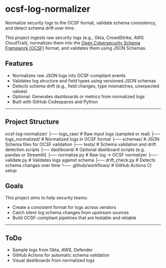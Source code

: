 # ocsf-log-normalizer
Normalize security logs to the OCSF format, validate schema consistency, and detect schema drift over time.

This project ingests raw security logs (e.g., Okta, CrowdStrike, AWS CloudTrail), normalizes them into the [Open Cybersecurity Schema Framework (OCSF)](https://ocsf.io/) format, and validates them using JSON Schemas.

## Features

- Normalizes raw JSON logs into OCSF-compliant events
- Validates log structure and field types using versioned JSON schemas
- Detects schema drift (e.g., field changes, type mismatches, unexpected values)
- Optional: Generates dashboards or metrics from normalized logs
- Built with GitHub Codespaces and Python

---

## Project Structure

ocsf-log-normalizer/ ├── logs_raw/ # Raw input logs (sampled or real) ├── logs_normalized/ # Normalized logs in OCSF format ├── schemas/ # JSON Schema files for OCSF validation ├── tests/ # Schema validation and drift detection scripts ├── dashboard/ # Optional dashboard scripts (e.g. pandas or Streamlit) ├── normalize.py # Raw log → OCSF normalizer ├── validate.py # Validates logs against schema ├── drift_check.py # Detects schema changes over time └── .github/workflows/ # GitHub Actions CI setup

##  Goals

This project aims to help security teams:
- Create a consistent format for logs across vendors
- Catch silent log schema changes from upstream sources
- Build OCSF-compliant pipelines that are testable and reliable

---

##  ToDo

- Sample logs from Okta, AWS, Defender
- GitHub Actions for automatic schema validation
- Visual dashboards from normalized logs

